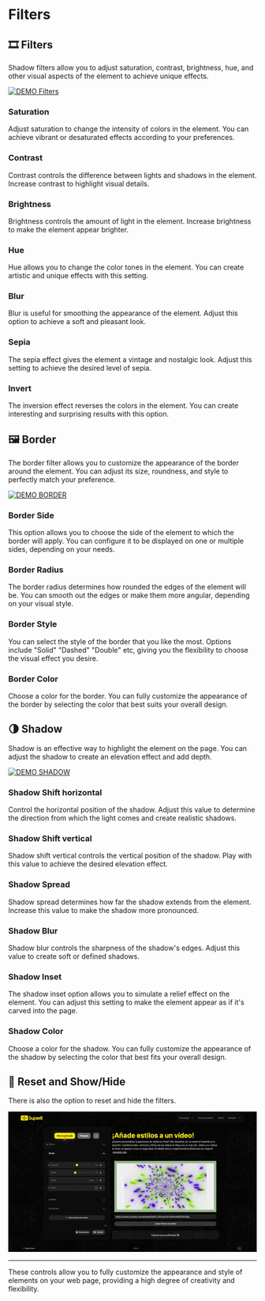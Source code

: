 # Filters

## 🎞️ Filters

Shadow filters allow you to adjust saturation, contrast, brightness, hue, and other visual aspects of the element to achieve unique effects.

[![DEMO Filters](images/demo-filters.gif)](<https://super8.pigeonposse.com>)

### Saturation

Adjust saturation to change the intensity of colors in the element. You can achieve vibrant or desaturated effects according to your preferences.

### Contrast

Contrast controls the difference between lights and shadows in the element. Increase contrast to highlight visual details.

### Brightness

Brightness controls the amount of light in the element. Increase brightness to make the element appear brighter.

### Hue

Hue allows you to change the color tones in the element. You can create artistic and unique effects with this setting.

### Blur

Blur is useful for smoothing the appearance of the element. Adjust this option to achieve a soft and pleasant look.

### Sepia

The sepia effect gives the element a vintage and nostalgic look. Adjust this setting to achieve the desired level of sepia.

### Invert

The inversion effect reverses the colors in the element. You can create interesting and surprising results with this option.

## 🖼️ Border

The border filter allows you to customize the appearance of the border around the element. You can adjust its size, roundness, and style to perfectly match your preference.

[![DEMO BORDER](images/demo-border.gif)](<https://super8.pigeonposse.com>)

### Border Side

This option allows you to choose the side of the element to which the border will apply. You can configure it to be displayed on one or multiple sides, depending on your needs.

### Border Radius

The border radius determines how rounded the edges of the element will be. You can smooth out the edges or make them more angular, depending on your visual style.

### Border Style

You can select the style of the border that you like the most. Options include "Solid" "Dashed" "Double" etc, giving you the flexibility to choose the visual effect you desire.

### Border Color

Choose a color for the border. You can fully customize the appearance of the border by selecting the color that best suits your overall design.

## 🌗 Shadow

Shadow is an effective way to highlight the element on the page. You can adjust the shadow to create an elevation effect and add depth.

[![DEMO SHADOW](images/demo-shadow.gif)](<https://super8.pigeonposse.com>)

### Shadow Shift horizontal

Control the horizontal position of the shadow. Adjust this value to determine the direction from which the light comes and create realistic shadows.

### Shadow Shift vertical

Shadow shift vertical controls the vertical position of the shadow. Play with this value to achieve the desired elevation effect.

### Shadow Spread

Shadow spread determines how far the shadow extends from the element. Increase this value to make the shadow more pronounced.

### Shadow Blur

Shadow blur controls the sharpness of the shadow's edges. Adjust this value to create soft or defined shadows.

### Shadow Inset

The shadow inset option allows you to simulate a relief effect on the element. You can adjust this setting to make the element appear as if it's carved into the page.

### Shadow Color

Choose a color for the shadow. You can fully customize the appearance of the shadow by selecting the color that best fits your overall design.

## 🔄 Reset and Show/Hide

There is also the option to reset and hide the filters.

[![DEMO Reset](images/demo-reset.gif)](<https://super8.pigeonposse.com>)

---

These controls allow you to fully customize the appearance and style of elements on your web page, providing a high degree of creativity and flexibility.
